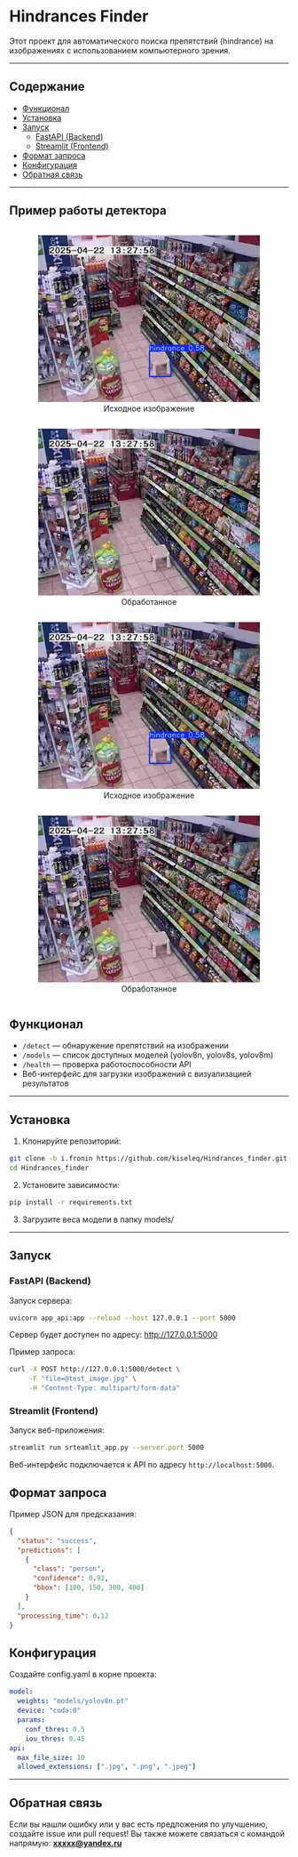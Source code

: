 
# Hindrances Finder

Этот проект для автоматического поиска препятствий (hindrance) на изображениях с использованием компьютерного зрения.

---

## Содержание

- [Функционал](#функционал)
- [Установка](#установка)
- [Запуск](#запуск)
  - [FastAPI (Backend)](#fastapi-backend)
  - [Streamlit (Frontend)](#streamlit-frontend)
- [Формат запроса](#формат-запроса)
- [Конфигурация](#конфигурация)
- [Обратная связь](#обратная-связь)

---

## Пример работы детектора

<!-- ![Описание первого изображения](images/result.jpg)  
![Описание второго изображения](images/test_img.jpg) -->

<!-- <div align="center">
  <img src="images/result.jpg" alt="Исходное изображение" width="400" />
  <img src="images/test_img.jpg" alt="Обработанное" width="400" />
</div> -->
<div style="text-align: center;">
  <figure style="display: inline-block; margin: 1em;">
    <img src="images/result.jpg" alt="Исходное изображение" width="400" />
    <figcaption>Исходное изображение</figcaption>
  </figure>
  <figure style="display: inline-block; margin: 1em;">
    <img src="images/test_img.jpg" alt="Обработанное" width="400" />
    <figcaption>Обработанное</figcaption>
  </figure>
</div>

<div style="text-align: center;">
  <figure style="display: inline-block; margin: 1em;">
    <img src="images/result.jpg" alt="Исходное изображение" width="400" />
    <figcaption>Исходное изображение</figcaption>
  </figure>
  <figure style="display: inline-block; margin: 1em;">
    <img src="images/test_img.jpg" alt="Обработанное" width="400" />
    <figcaption>Обработанное</figcaption>
  </figure>
</div>

## Функционал

- `/detect` — обнаружение препятствий на изображении
- `/models` — список доступных моделей (yolov8n, yolov8s, yolov8m)
- `/health` — проверка работоспособности API
- Веб-интерфейс для загрузки изображений с визуализацией результатов

---

## Установка

1. Клонируйте репозиторий:
```bash
git clone -b i.fronin https://github.com/kiseleq/Hindrances_finder.git
cd Hindrances_finder
```

2. Установите зависимости:

```bash
pip install -r requirements.txt
```

3. Загрузите веса модели в папку models/

---

## Запуск

### FastAPI (Backend)

Запуск сервера:
```bash
uvicorn app_api:app --reload --host 127.0.0.1 --port 5000
```

Сервер будет доступен по адресу: http://127.0.0.1:5000

Пример запроса:
```bash
curl -X POST http://127.0.0.1:5000/detect \
     -F "file=@test_image.jpg" \
     -H "Content-Type: multipart/form-data"
```

### Streamlit (Frontend)

Запуск веб-приложения:
```bash
streamlit run srteamlit_app.py --server.port 5000
```

Веб-интерфейс подключается к API по адресу `http://localhost:5000`.


## Формат запроса

Пример JSON для предсказания:
```json
{
  "status": "success",
  "predictions": [
    {
      "class": "person",
      "confidence": 0.92,
      "bbox": [100, 150, 300, 400]
    }
  ],
  "processing_time": 0.12
}
```

## Конфигурация

Создайте config.yaml в корне проекта:

```yaml
model:
  weights: "models/yolov8n.pt"
  device: "cuda:0"
  params:
    conf_thres: 0.5
    iou_thres: 0.45
api:
  max_file_size: 10
  allowed_extensions: [".jpg", ".png", ".jpeg"]
```

---

## Обратная связь

Если вы нашли ошибку или у вас есть предложения по улучшению, создайте issue или pull request!
Вы также можете связаться с командой напрямую: **xxxxx@yandex.ru**